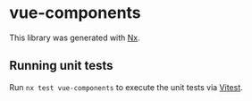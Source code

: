 # vue-components

This library was generated with [Nx](https://nx.dev).

## Running unit tests

Run `nx test vue-components` to execute the unit tests via [Vitest](https://vitest.dev/).
